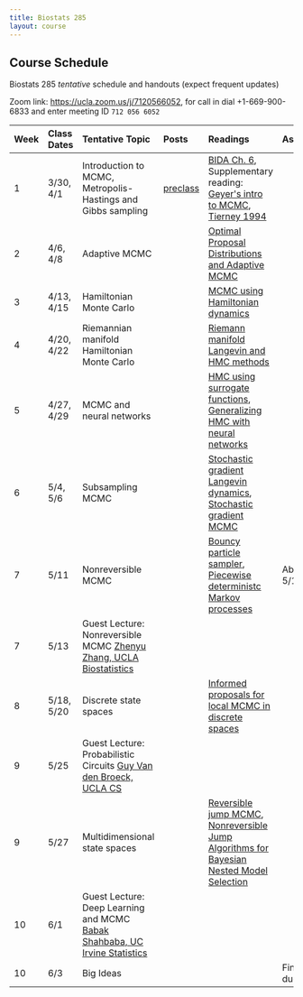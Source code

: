```yaml
---
title: Biostats 285
layout: course
---
```


## Course Schedule

Biostats 285 _tentative_ schedule and handouts (expect frequent updates)

Zoom link: <https://ucla.zoom.us/j/7120566052>, for call in dial +1-669-900-6833 and enter meeting ID `712 056 6052`

| Week | Class Dates | Tentative Topic | Posts | Readings | Assignments
|:-----------|:-----------|:------------|:------------|:------------|:------------|
|  1 | 3/30, 4/1   | Introduction to MCMC, Metropolis-Hastings and Gibbs sampling | [preclass](https://ucla-biostats-285.github.io/biostats285spring2021/2021/03/12/preclass.html) | [BIDA Ch. 6](https://ucla-biostats-285.github.io/reading/BIDA.pdf), Supplementary reading: [Geyer's intro to MCMC](https://ucla-biostats-285.github.io/reading/GeyerIntro.pdf), [Tierney 1994](https://ucla-biostats-285.github.io/reading/Tierney.pdf)
|  2 | 4/6, 4/8 | Adaptive MCMC | | [Optimal Proposal Distributions and Adaptive MCMC](https://ucla-biostats-285.github.io/reading/AdaptiveMCMC.pdf)
|  3 | 4/13, 4/15 | Hamiltonian Monte Carlo | | [MCMC using Hamiltonian dynamics](https://ucla-biostats-285.github.io/reading/Neal2011.pdf)
|  4 | 4/20, 4/22 | Riemannian manifold Hamiltonian Monte Carlo | | [Riemann manifold Langevin and HMC methods](https://ucla-biostats-285.github.io/reading/RMHMC.pdf)
|  5 | 4/27, 4/29   | MCMC and neural networks | | [HMC using surrogate functions](https://ucla-biostats-285.github.io/reading/Zhang2017.pdf), [Generalizing HMC with neural networks](https://ucla-biostats-285.github.io/reading/Levy2018.pdf)
|  6 | 5/4, 5/6  | Subsampling MCMC | | [Stochastic gradient Langevin dynamics](https://ucla-biostats-285.github.io/reading/WellingTeh2011.pdf), [Stochastic gradient MCMC](https://ucla-biostats-285.github.io/reading/sgMCMC.pdf)
|  7 | 5/11 | Nonreversible MCMC | | [Bouncy particle sampler](https://ucla-biostats-285.github.io/reading/BPS.pdf),  [Piecewise deterministc Markov processes](https://ucla-biostats-285.github.io/reading/piecewiseDeterministic.pdf)| Abstract, due 5/13
| 7 | 5/13 | Guest Lecture: Nonreversible MCMC [Zhenyu Zhang, UCLA Biostatistics](https://sites.google.com/view/zhenyuzhang) |||
|  8 | 5/18, 5/20 | Discrete state spaces | | [Informed proposals for local MCMC in discrete spaces](https://ucla-biostats-285.github.io/reading/zanella2020.pdf) |
| 9 | 5/25 | Guest Lecture: Probabilistic Circuits [Guy Van den Broeck, UCLA CS](https://web.cs.ucla.edu/~guyvdb/) |||
|  9 | 5/27   | Multidimensional state spaces | |[Reversible jump MCMC](https://ucla-biostats-285.github.io/reading/reversibleJump.pdf), [Nonreversible Jump Algorithms for Bayesian Nested Model Selection](https://ucla-biostats-285.github.io/reading/nonreversibleJump.pdf)
| 10 | 6/1 | Guest Lecture: Deep Learning and MCMC [Babak Shahbaba, UC Irvine Statistics](https://www.ics.uci.edu/~babaks/) | | |
| 10 | 6/3 | Big Ideas | | |Final project, due 6/3
